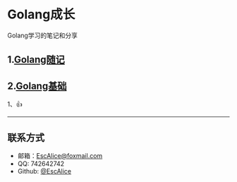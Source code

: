 # Golang成长

Golang学习的笔记和分享

## 1.[Golang随记](https://github.com/EscAlice/Golang-/blob/master/Golang随记.md)

## 2.[Golang基础](https://github.com/EscAlice/Golang-/blob/master/Golang基础.md)

1、:+1:

------

## 联系方式

- 邮箱：EscAlice@foxmail.com
- QQ: 742642742
- Github: [@EscAlice](<https://github.com/EscAlice>)

